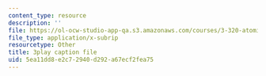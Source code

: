 ```yaml
---
content_type: resource
description: ''
file: https://ol-ocw-studio-app-qa.s3.amazonaws.com/courses/3-320-atomistic-computer-modeling-of-materials-sma-5107-spring-2005/5ea11dd8e2c72940d292a67ecf2fea75_K8qD73y8jag.srt
file_type: application/x-subrip
resourcetype: Other
title: 3play caption file
uid: 5ea11dd8-e2c7-2940-d292-a67ecf2fea75
---
```

